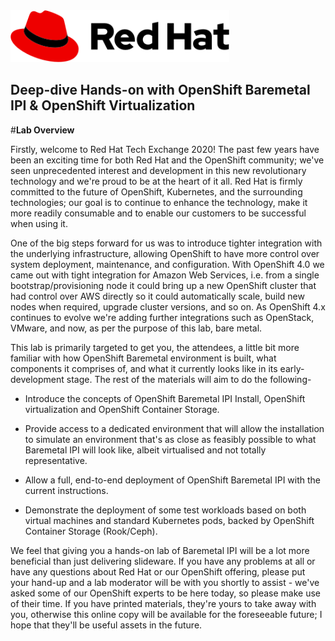 <img src="img/redhat.png" style="width: 350px;" border=0/>

<h2>Deep-dive Hands-on with OpenShift Baremetal IPI & OpenShift Virtualization</h2>

#**Lab Overview**

Firstly, welcome to Red Hat Tech Exchange 2020! The past few years have been an exciting time for both Red Hat and the OpenShift community; we've seen unprecedented interest and development in this new revolutionary technology and we're proud to be at the heart of it all. Red Hat is firmly committed to the future of OpenShift, Kubernetes, and the surrounding technologies; our goal is to continue to enhance the technology, make it more readily consumable and to enable our customers to be successful when using it.

One of the big steps forward for us was to introduce tighter integration with the underlying infrastructure, allowing OpenShift to have more control over system deployment, maintenance, and configuration. With OpenShift 4.0 we came out with tight integration for Amazon Web Services, i.e. from a single bootstrap/provisioning node it could bring up a new OpenShift cluster that had control over AWS directly so it could automatically scale, build new nodes when required, upgrade cluster versions, and so on. As OpenShift 4.x continues to evolve we're adding further integrations such as OpenStack, VMware, and now, as per the purpose of this lab, bare metal.

This lab is primarily targeted to get you, the attendees, a little bit more familiar with how OpenShift Baremetal environment is built, what components it comprises of, and what it currently looks like in its early-development stage. The rest of the materials will aim to do the following-

* Introduce the concepts of OpenShift Baremetal IPI Install, OpenShift virtualization and OpenShift Container Storage.

* Provide access to a dedicated environment that will allow the installation to simulate an environment that's as close as feasibly possible to what Baremetal IPI will look like, albeit virtualised and not totally representative.

* Allow a full, end-to-end deployment of OpenShift Baremetal IPI with the current instructions.

* Demonstrate the deployment of some test workloads based on both virtual machines and standard Kubernetes pods, backed by OpenShift Container Storage (Rook/Ceph).

We feel that giving you a hands-on lab of Baremetal IPI will be a lot more beneficial than just delivering slideware. If you have any problems at all or have any questions about Red Hat or our OpenShift offering, please put your hand-up and a lab moderator will be with you shortly to assist - we've asked some of our OpenShift experts to be here today, so please make use of their time. If you have printed materials, they're yours to take away with you, otherwise this online copy will be available for the foreseeable future; I hope that they'll be useful assets in the future.
